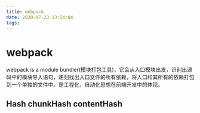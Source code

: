 ```yaml
---
title: webpack
date: 2020-07-23 13:54:04
tags:
---
```


# webpack 
webpack is a module bundler(模块打包工具)，它会从入口模块出发，识别出源码中的模块导入语句，递归找出入口文件的所有依赖，将入口和其所有的依赖打包到一个单独的文件中。是工程化，自动化思想在前端开发中的体现。


## Hash chunkHash contentHash

